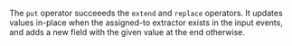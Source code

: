 The `put` operator succeeeds the `extend` and `replace` operators. It updates
values in-place when the assigned-to extractor exists in the input events, and
adds a new field with the given value at the end otherwise.
